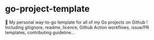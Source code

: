 # go-project-template
📜 My personal way-to-go template for all of my Go projects on Github ! Including gitignore, readme, licence, Github Action workflows, issue/PR templates, contributing guideline...
